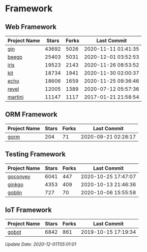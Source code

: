 # Framework

## Web Framework
| Project Name | Stars | Forks | Last Commit |
| ------------ | ----- | ----- | ----------- |
| [gin](https://github.com/gin-gonic/gin) | 43692 | 5026 | 2020-11-11 01:41:35 |
| [beego](https://github.com/astaxie/beego) | 25403 | 5031 | 2020-12-01 03:52:53 |
| [iris](https://github.com/kataras/iris) | 19523 | 2143 | 2020-11-26 08:53:52 |
| [kit](https://github.com/go-kit/kit) | 18734 | 1941 | 2020-11-30 02:00:37 |
| [echo](https://github.com/labstack/echo) | 18606 | 1659 | 2020-11-25 09:36:46 |
| [revel](https://github.com/revel/revel) | 12005 | 1389 | 2020-07-12 05:57:36 |
| [martini](https://github.com/go-martini/martini) | 11147 | 1117 | 2017-01-21 21:58:54 |

## ORM Framework
| Project Name | Stars | Forks | Last Commit |
| ------------ | ----- | ----- | ----------- |
| [gorm](https://github.com/jinzhu/gorm) | 204 | 71 | 2020-09-21 02:28:17 |

## Testing Framework
| Project Name | Stars | Forks | Last Commit |
| ------------ | ----- | ----- | ----------- |
| [goconvey](https://github.com/smartystreets/goconvey) | 6041 | 447 | 2020-10-25 17:47:07 |
| [ginkgo](https://github.com/onsi/ginkgo) | 4353 | 409 | 2020-10-13 21:46:36 |
| [goblin](https://github.com/franela/goblin) | 727 | 70 | 2020-10-06 15:55:58 |

## IoT Framework
| Project Name | Stars | Forks | Last Commit |
| ------------ | ----- | ----- | ----------- |
| [gobot](https://github.com/hybridgroup/gobot) | 6842 | 861 | 2019-10-15 17:19:34 |

*Update Date: 2020-12-01T05:01:01*